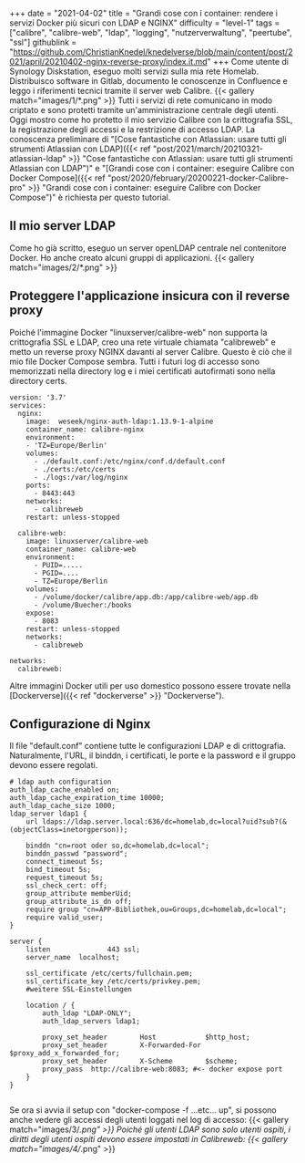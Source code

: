 +++
date = "2021-04-02"
title = "Grandi cose con i container: rendere i servizi Docker più sicuri con LDAP e NGINX"
difficulty = "level-1"
tags = ["calibre", "calibre-web", "ldap", "logging", "nutzerverwaltung", "peertube", "ssl"]
githublink = "https://github.com/ChristianKnedel/knedelverse/blob/main/content/post/2021/april/20210402-nginx-reverse-proxy/index.it.md"
+++
Come utente di Synology Diskstation, eseguo molti servizi sulla mia rete Homelab. Distribuisco software in Gitlab, documento le conoscenze in Confluence e leggo i riferimenti tecnici tramite il server web Calibre.
{{< gallery match="images/1/*.png" >}}
Tutti i servizi di rete comunicano in modo criptato e sono protetti tramite un'amministrazione centrale degli utenti. Oggi mostro come ho protetto il mio servizio Calibre con la crittografia SSL, la registrazione degli accessi e la restrizione di accesso LDAP. La conoscenza preliminare di "[Cose fantastiche con Atlassian: usare tutti gli strumenti Atlassian con LDAP]({{< ref "post/2021/march/20210321-atlassian-ldap" >}} "Cose fantastiche con Atlassian: usare tutti gli strumenti Atlassian con LDAP")" e "[Grandi cose con i container: eseguire Calibre con Docker Compose]({{< ref "post/2020/february/20200221-docker-Calibre-pro" >}} "Grandi cose con i container: eseguire Calibre con Docker Compose")" è richiesta per questo tutorial.
## Il mio server LDAP
Come ho già scritto, eseguo un server openLDAP centrale nel contenitore Docker. Ho anche creato alcuni gruppi di applicazioni.
{{< gallery match="images/2/*.png" >}}

## Proteggere l'applicazione insicura con il reverse proxy
Poiché l'immagine Docker "linuxserver/calibre-web" non supporta la crittografia SSL e LDAP, creo una rete virtuale chiamata "calibreweb" e metto un reverse proxy NGINX davanti al server Calibre. Questo è ciò che il mio file Docker Compose sembra. Tutti i futuri log di accesso sono memorizzati nella directory log e i miei certificati autofirmati sono nella directory certs.
```
version: '3.7'
services:
  nginx: 
    image:  weseek/nginx-auth-ldap:1.13.9-1-alpine
    container_name: calibre-nginx
    environment:
    - 'TZ=Europe/Berlin'
    volumes:
      - ./default.conf:/etc/nginx/conf.d/default.conf
      - ./certs:/etc/certs
      - ./logs:/var/log/nginx
    ports:
      - 8443:443
    networks:
      - calibreweb
    restart: unless-stopped

  calibre-web:
    image: linuxserver/calibre-web
    container_name: calibre-web
    environment:
      - PUID=.....
      - PGID=....
      - TZ=Europe/Berlin
    volumes:
      - /volume/docker/calibre/app.db:/app/calibre-web/app.db
      - /volume/Buecher:/books
    expose:
      - 8083
    restart: unless-stopped
    networks:
      - calibreweb

networks:
  calibreweb:

```
Altre immagini Docker utili per uso domestico possono essere trovate nella [Dockerverse]({{< ref "dockerverse" >}} "Dockerverse").
## Configurazione di Nginx
Il file "default.conf" contiene tutte le configurazioni LDAP e di crittografia. Naturalmente, l'URL, il binddn, i certificati, le porte e la password e il gruppo devono essere regolati.
```
# ldap auth configuration
auth_ldap_cache_enabled on;
auth_ldap_cache_expiration_time 10000;
auth_ldap_cache_size 1000;
ldap_server ldap1 {
    url ldaps://ldap.server.local:636/dc=homelab,dc=local?uid?sub?(&(objectClass=inetorgperson));

    binddn "cn=root oder so,dc=homelab,dc=local";
    binddn_passwd "password";
    connect_timeout 5s;
    bind_timeout 5s;
    request_timeout 5s;
    ssl_check_cert: off;
    group_attribute memberUid;
    group_attribute_is_dn off;
    require group "cn=APP-Bibliothek,ou=Groups,dc=homelab,dc=local";
    require valid_user;
}

server {
    listen              443 ssl;
    server_name  localhost;

    ssl_certificate /etc/certs/fullchain.pem;
    ssl_certificate_key /etc/certs/privkey.pem;
    #weitere SSL-Einstellungen

    location / {
        auth_ldap "LDAP-ONLY";
        auth_ldap_servers ldap1;

        proxy_set_header        Host            $http_host;
        proxy_set_header        X-Forwarded-For $proxy_add_x_forwarded_for;
        proxy_set_header        X-Scheme        $scheme;
        proxy_pass  http://calibre-web:8083; #<- docker expose port
    }
}


```
Se ora si avvia il setup con "docker-compose -f ...etc... up", si possono anche vedere gli accessi degli utenti loggati nel log di accesso:
{{< gallery match="images/3/*.png" >}}
Poiché gli utenti LDAP sono solo utenti ospiti, i diritti degli utenti ospiti devono essere impostati in Calibreweb:
{{< gallery match="images/4/*.png" >}}
